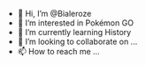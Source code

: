 - 👋 Hi, I’m @Bialeroze
- 👀 I’m interested in Pokémon GO
- 🌱 I’m currently learning History
- 💞️ I’m looking to collaborate on ...
- 📫 How to reach me ...

<!---
Bialeroze/Bialeroze is a ✨ special ✨ repository because its `README.md` (this file) appears on your GitHub profile.
You can click the Preview link to take a look at your changes.
--->
